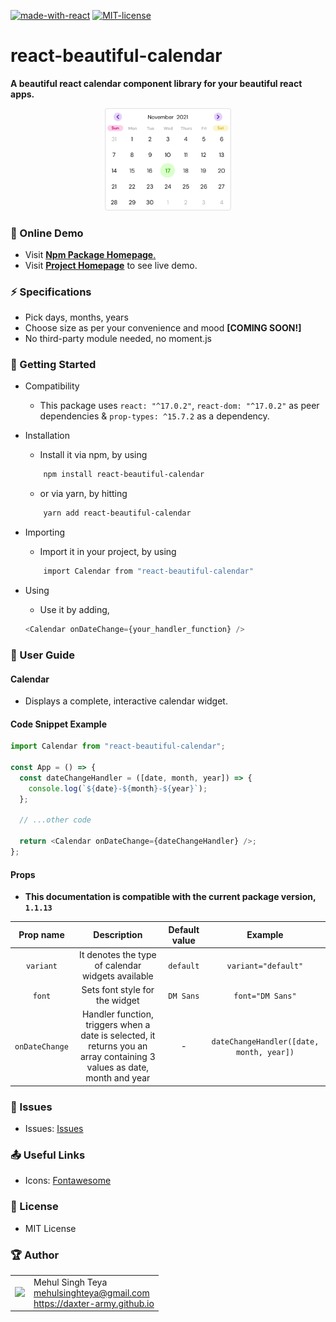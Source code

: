 [![made-with-react](https://img.shields.io/badge/made%20with-react-blue.svg)](https://www.reactjs.org/)
[![MIT-license](https://img.shields.io/badge/license-MIT-green)](https://opensource.org/licenses/MIT)

# react-beautiful-calendar

**A beautiful react calendar component library for your beautiful react apps.**

<p align="center">
    <img src="https://raw.githubusercontent.com/daxter-army/react-beautiful-calendar/main/readme-media/default-calendar-ss.svg" width="40%" alt="base-calendar-image"/>
</p>

### 🏡 Online Demo

- Visit <a href="https://www.npmjs.com/package/react-beautiful-calendar"><strong>Npm Package Homepage</strong>.</a>
- Visit <a href="https://daxter-army.github.io/react-beautiful-calendar/"><strong>Project Homepage</strong></a> to see live demo.

### ⚡ Specifications

- Pick days, months, years
- Choose size as per your convenience and mood **[COMING SOON!]**
- No third-party module needed, no moment.js

### 🚀 Getting Started

- Compatibility

  - This package uses `react: "^17.0.2"`, `react-dom: "^17.0.2"` as peer dependencies & `prop-types: ^15.7.2` as a dependency.

- Installation

  - Install it via npm, by using

  ```sh
      npm install react-beautiful-calendar
  ```

  - or via yarn, by hitting

  ```sh
      yarn add react-beautiful-calendar
  ```

- Importing

  - Import it in your project, by using

  ```sh
      import Calendar from "react-beautiful-calendar"
  ```

- Using
  - Use it by adding,
  ```js
  <Calendar onDateChange={your_handler_function} />
  ```

### 🦮 User Guide

#### Calendar

- Displays a complete, interactive calendar widget.

#### Code Snippet Example

```javascript
import Calendar from "react-beautiful-calendar";

const App = () => {
  const dateChangeHandler = ([date, month, year]) => {
    console.log(`${date}-${month}-${year}`);
  };

  // ...other code

  return <Calendar onDateChange={dateChangeHandler} />;
};
```

#### Props

- **This documentation is compatible with the current package version, `1.1.13`**

|   Prop name    |                                                       Description                                                       | Default value |                 Example                  |
| :------------: | :---------------------------------------------------------------------------------------------------------------------: | :-----------: | :--------------------------------------: |
|   `variant`    |                                    It denotes the type of calendar widgets available                                    |   `default`   |           `variant="default"`            |
|     `font`     |                                             Sets font style for the widget                                              |   `DM Sans`   |             `font="DM Sans"`             |
| `onDateChange` | Handler function, triggers when a date is selected, it returns you an array containing 3 values as date, month and year |       -       | `dateChangeHandler([date, month, year])` |

### 🐞 Issues

- Issues: [Issues](https://github.com/daxter-army/react-beautiful-calendar/issues)

### 📤 Useful Links

- Icons: [Fontawesome](https://fontawesome.com)

### 📜 License

- MIT License

### 🏆 Author

<table>
  <tr>
    <td>
      <img src="https://github.com/daxter-army.png?s=100" width="100">
    </td>
    <td>
      Mehul Singh Teya<br />
      <a href="mailto:mehulsinghteya@gmail.com">mehulsinghteya@gmail.com</a><br />
      <a href="https://daxter-army.github.io">https://daxter-army.github.io</a>
    </td>
  </tr>
</table>

